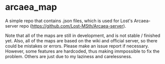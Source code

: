 # arcaea_map
A simple repo that contains .json files, which is used for Lost's Arcaea-server repo (https://github.com/Lost-MSth/Arcaea-server).

Note that all of the maps are still in development, and is not stable / finished yet. Also, all of the maps are based on the wiki and official server, so there could be mistakes or errors. Please make an issue report if necessary. However, some features are hardcoded, thus making immpossible to fix the problem. Others are just due to my laziness and carelessness.

